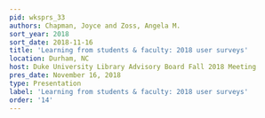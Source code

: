 ```yaml
---
pid: wksprs_33
authors: Chapman, Joyce and Zoss, Angela M.
sort_year: 2018
sort_date: 2018-11-16
title: 'Learning from students & faculty: 2018 user surveys'
location: Durham, NC
host: Duke University Library Advisory Board Fall 2018 Meeting
pres_date: November 16, 2018
type: Presentation
label: 'Learning from students & faculty: 2018 user surveys'
order: '14'
---
```


